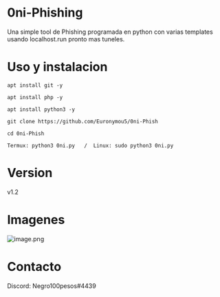 # 0ni-Phishing
Una simple tool de Phishing programada en python con varias templates usando localhost.run pronto mas tuneles.
# Uso y instalacion
```
apt install git -y

apt install php -y

apt install python3 -y

git clone https://github.com/Euronymou5/0ni-Phish

cd 0ni-Phish

Termux: python3 0ni.py   /  Linux: sudo python3 0ni.py
```
# Version
v1.2
# Imagenes
![image.png](https://github.com/Euronymou5/0ni-Phish/blob/main/.imagenes/0ni.png?raw=true)
# Contacto
Discord: Negro100pesos#4439
